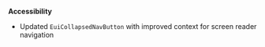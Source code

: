 **Accessibility**

- Updated `EuiCollapsedNavButton` with improved context for screen reader navigation
